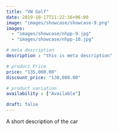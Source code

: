 ```yaml
---
title: "VW Golf"
date: 2019-10-17T11:22:16+06:00
image: "images/showcase/showcase-9.png"
images: 
  - "images/showcase/nhpp-9.jpg"
  - "images/showcase/nhpp-10.jpg"

# meta description
description : "this is meta description"

# product Price
price: "135,000.00"
discount_price: "130,000.00"

# product variation
availability : ["Available"]

draft: false
---
```


A short description of the car

